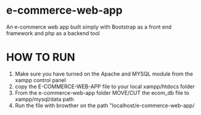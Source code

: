 # e-commerce-web-app
 An e-commerce web app built simply with Bootstrap as a front end framework and php as a backend tool


 # HOW TO RUN

 1. Make sure you have turned on the Apache and MYSQL module from the xampp control panel
 2. copy the E-COMMERCE-WEB-APP file to your local xampp/htdocs folder
 3. From the e-commerce-web-app folder MOVE/CUT the ecom_db file to xampp/mysql/data path
 4. Run the file with browther on the path "localhost/e-commerce-web-app/
